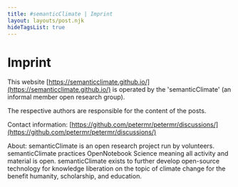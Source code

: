 ```yaml
---
title: #semanticClimate | Imprint
layout: layouts/post.njk
hideTagsList: true
---
```


# Imprint

This website [https://semanticclimate.github.io/](https://semanticclimate.github.io/) is operated by the 'semanticClimate' (an informal member open research group).

The respective authors are responsible for the content of the posts.

Contact information: [https://github.com/petermr/petermr/discussions/](https://github.com/petermr/petermr/discussions/)
 
About: semanticClimate is an open research project run by volunteers. semanticClimate practices OpenNotebook Science meaning all activity and material is open. semanticClimate exists to further develop open-source technology for knowledge liberation on the topic of climate change for the benefit humanity, scholarship, and education. 
